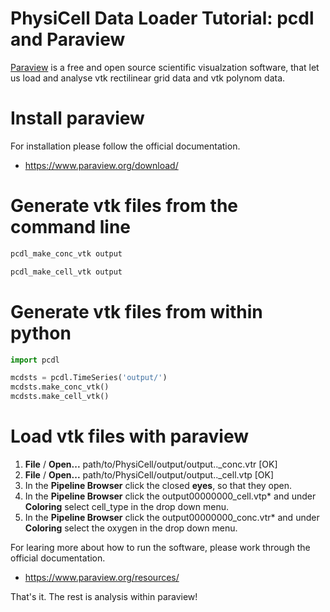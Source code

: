 # PhysiCell Data Loader Tutorial: pcdl and Paraview

[Paraview](https://www.paraview.org/) is a free and open source scientific visualzation software,
that let us load and analyse vtk rectilinear grid data and vtk polynom data<!--, and even ome.tiff data files-->.

# Install paraview

For installation please follow the official documentation.
+ https://www.paraview.org/download/


# Generate vtk files from the command line

```bash
pcdl_make_conc_vtk output
```
```bash
pcdl_make_cell_vtk output
```


# Generate vtk files from within python

```python
import pcdl

mcdsts = pcdl.TimeSeries('output/')
mcdsts.make_conc_vtk()
mcdsts.make_cell_vtk()
```


# Load vtk files with paraview

1. **File** / **Open...** path/to/PhysiCell/output/output..\_conc.vtr [OK]
2. **File** / **Open...** path/to/PhysiCell/output/output..\_cell.vtp [OK]
3. In the **Pipeline Browser** click the closed **eyes**, so that they open.
4. In the **Pipeline Browser** click the output00000000\_cell.vtp\* and under **Coloring** select cell\_type in the drop down menu.
5. In the **Pipeline Browser** click the output00000000\_conc.vtr\* and under **Coloring** select the oxygen in the drop down menu.

For learing more about how to run the software,
please work through the official documentation.
+ https://www.paraview.org/resources/


That's it. The rest is analysis within paraview!
